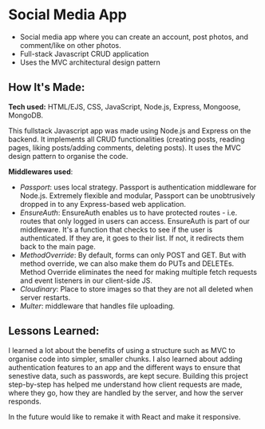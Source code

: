 # Social Media App

<!-- Write a short sentence or two about this project and what it does. Be sure to include a link and a screenshot (we're front end devs so we can actually see our work!). -->

- Social media app where you can create an account, post photos, and comment/like on other photos.
- Full-stack Javascript CRUD application
- Uses the MVC architectural design pattern

<!-- **Link to project:** http://recruiters-love-seeing-live-demos.com/ -->

<!-- ![alt tag](http://placecorgi.com/1200/650) -->

## How It's Made:

**Tech used:** HTML/EJS, CSS, JavaScript, Node.js, Express, Mongoose, MongoDB.

This fullstack Javascript app was made using Node.js and Express on the backend. It implements all CRUD functionalities (creating posts, reading pages, liking posts/adding comments, deleting posts). It uses the MVC design pattern to organise the code.

**Middlewares used**:

- _Passport_: uses local strategy. Passport is authentication middleware for Node.js. Extremely flexible and modular, Passport can be unobtrusively dropped in to any Express-based web application.
- _EnsureAuth_: EnsureAuth enables us to have protected routes - i.e. routes that only logged in users can access.
  EnsureAuth is part of our middleware. It's a function that checks to see if the user is authenticated. If they are, it goes to their list. If not, it redirects them back to the main page.
- _MethodOverride_: By default, forms can only POST and GET. But with method override, we can also make them do PUTs and DELETEs. Method Override eliminates the need for making multiple fetch requests and event listeners in our client-side JS.
- _Cloudinary_: Place to store images so that they are not all deleted when server restarts.
- _Multer_: middleware that handles file uploading.

<!-- ## Optimizations

_(optional)_

You don't have to include this section but interviewers _love_ that you can not only deliver a final product that looks great but also functions efficiently. Did you write something then refactor it later and the result was 5x faster than the original implementation? Did you cache your assets? Things that you write in this section are **GREAT** to bring up in interviews and you can use this section as reference when studying for technical interviews! -->

## Lessons Learned:

I learned a lot about the benefits of using a structure such as MVC to organise code into simpler, smaller chunks. I also learned about adding authentication features to an app and the different ways to ensure that senestive data, such as passwords, are kept secure. Building this project step-by-step has helped me understand how client requests are made, where they go, how they are handled by the server, and how the server responds.

In the future would like to remake it with React and make it responsive.

